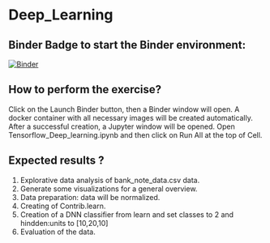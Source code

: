 # Deep_Learning

## Binder Badge to start the Binder environment:
[![Binder](https://mybinder.org/badge_logo.svg)](https://mybinder.org/v2/gh/GharbiRaouf/Deep_Learning/master)


## How to perform the exercise?
Click on the Launch Binder button, then a Binder window will open. 
A docker container with all necessary images will be created automatically. After a successful creation, a Jupyter window will be opened. Open Tensorflow_Deep_learning.ipynb and then click on Run All at the top of Cell.

## Expected results ? 
1. Explorative data analysis of bank_note_data.csv data.
2. Generate some visualizations for a general overview.
3. Data preparation: data will be normalized.
4. Creating of Contrib.learn.
5. Creation of a DNN classifier from learn and set classes to 2 and hindden:units to [10,20,10]
6. Evaluation of the data.
